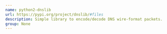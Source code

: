 ```yaml
---
name: python2-dnslib
url: https://pypi.org/project/dnslib/#files
description: Simple library to encode/decode DNS wire-format packets.
group: None
---
```

